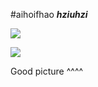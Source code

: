 #aihoifhao
***hziuhzi***

![](https://images.pexels.com/photos/104827/cat-pet-animal-domestic-104827.jpeg)


![](https://www.certapet.com/wp-content/uploads/sites/3/2017/07/44-cat-in-a-paper-roll-funny-cats-failing.jpg)

Good picture ^^^^